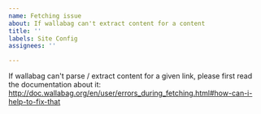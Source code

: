 ```yaml
---
name: Fetching issue
about: If wallabag can't extract content for a content
title: ''
labels: Site Config
assignees: ''

---
```


If wallabag can't parse / extract content for a given link, please first read the documentation about it:
http://doc.wallabag.org/en/user/errors_during_fetching.html#how-can-i-help-to-fix-that
